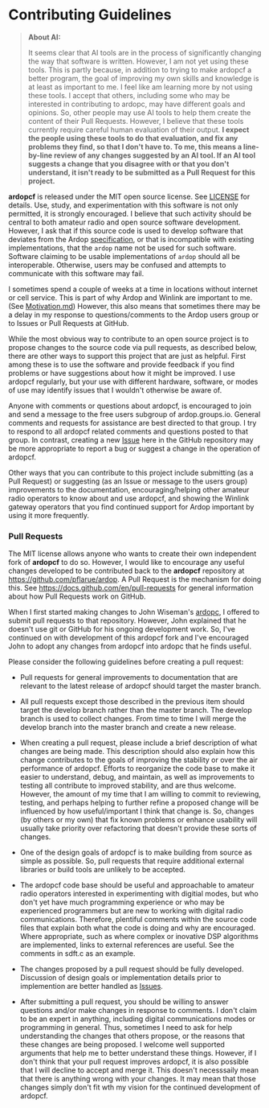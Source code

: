 # Contributing Guidelines

> **About AI:**
> 
> It seems clear that AI tools are in the process of significantly changing the way that software is written.  However, I am not yet using these tools.  This is partly because, in addition to trying to make ardopcf a better program, the goal of improving my own skills and knowledge is at least as important to me.  I feel like am learning more by not using these tools.  I accept that others, including some who may be interested in contributing to ardopc, may have different goals and opinions.  So, other people may use AI tools to help them create the content of their Pull Requests.  However, I believe that these tools currently require careful human evaluation of their output.  **I expect the people using these tools to do that evaluation, and fix any problems they find, so that I don't have to.  To me, this means a line-by-line review of any changes suggested by an AI tool.  If an AI tool suggests a change that you disagree with or that you don't understand, it isn't ready to be submitted as a Pull Request for this project.**

**ardopcf** is released under the MIT open source license.  See [LICENSE](../LICENSE) for details.  Use, study, and experimentation with this software is not only permitted, it is strongly encouraged.  I believe that such activity should be central to both amateur radio and open source software development.  However, I ask that if this source code is used to develop software that deviates from the Ardop [specification](refs/ARDOP_Specification_20171127.pdf), or that is incompatible with existing implementations, that the `ardop` name not be used for such software.  Software claiming to be usable implementations of `ardop` should all be interoperable.  Otherwise, users may be confused and attempts to communicate with this software may fail.

I sometimes spend a couple of weeks at a time in locations without internet or cell service.  This is part of why Ardop and Winlink are important to me.  (See [Motivation.md](Motivation.md))  However, this also means that sometimes there may be a delay in my response to questions/comments to the Ardop users group or to Issues or Pull Requests at GitHub.

While the most obvious way to contribute to an open source project is to propose changes to the source code via pull requests, as described below, there are other ways to support this project that are just as helpful.  First among these is to use the software and provide feedback if you find problems or have suggestions about how it might be improved.  I use ardopcf regularly, but your use with different hardware, software, or modes of use may identify issues that I wouldn't otherwise be aware of.

Anyone with comments or questions about ardopcf, is encouraged to join and send a message to the free users subgroup of ardop.groups.io.  General comments and requests for assistance are best directed to that group.  I try to respond to all ardopcf related comments and questions posted to that group.  In contrast, creating a new [Issue](https://github.com/pflarue/ardop/issues) here in the GitHub repository may be more appropriate to report a bug or suggest a change in the operation of ardopcf.

Other ways that you can contribute to this project include submitting (as a Pull Request) or suggesting (as an Issue or message to the users group) improvements to the documentation, encouraging/helping other amateur radio operators to know about and use ardopcf, and showing the Winlink gateway operators that you find continued support for Ardop important by using it more frequently.

### Pull Requests

The MIT license allows anyone who wants to create their own independent fork of **ardopcf** to do so.  However, I would like to encourage any useful changes developed to be contributed back to the **ardopcf** repository at https://github.com/pflarue/ardop.  A Pull Request is the mechanism for doing this.  See https://docs.github.com/en/pull-requests for general information about how Pull Requests work on GitHub.

When I first started making changes to John Wiseman's [ardopc](https://github.com/g8bpq/ardop), I offered to submit pull requests to that repository.  However, John explained that he doesn't use git or GitHub for his ongoing development work.  So, I've continued on with development of this ardopcf fork and I've encouraged John to adopt any changes from ardopcf into ardopc that he finds useful.

Please consider the following guidelines before creating a pull request:

* Pull requests for general improvements to documentation that are relevant to the latest release of ardopcf should target the master branch.

* All pull requests except those described in the previous item should target the develop branch rather than the master branch.  The develop branch is used to collect changes.  From time to time I will merge the develop branch into the master branch and create a new release.

* When creating a pull request, please include a brief description of what changes are being made.  This description should also explain how this change contributes to the goals of improving the stability or over the air performance of ardopcf.  Efforts to reorganize the code base to make it easier to understand, debug, and maintain, as well as improvements to testing all contribute to improved stability, and are thus welcome.  However, the amount of my time that I am willing to commit to reviewing, testing, and perhaps helping to further refine a proposed change will be influenced by how useful/important I think that change is.  So, changes (by others or my own) that fix known problems or enhance usability will usually take priority over refactoring that doesn't provide these sorts of changes.

* One of the design goals of ardopcf is to make building from source as simple as possible.  So, pull requests that require additional external libraries or build tools are unlikely to be accepted.

* The ardopcf code base should be useful and approachable to amateur radio operators interested in experimenting with digitial modes, but who don't yet have much programming experience or who may be experienced programmers but are new to working with digital radio communications.  Therefore, plentiful comments within the source code files that explain both what the code is doing and why are encouraged.  Where appropriate, such as where complex or inovative DSP algorithms are implemented, links to external references are useful.  See the comments in sdft.c as an example.

* The changes proposed by a pull request should be fully developed.  Discussion of design goals or implementation details prior to implemention are better handled as [Issues](https://github.com/pflarue/ardop/issues).

* After submitting a pull request, you should be willing to answer questions and/or make changes in response to comments.  I don't claim to be an expert in anything, including digital communications modes or programming in general.  Thus, sometimes I need to ask for help understanding the changes that others propose, or the reasons that these changes are being proposed.  I welcome well supported arguments that help me to better understand these things.  However, if I don't think that your pull request improves ardopcf, it is also possible that I will decline to accept and merge it.  This doesn't necesssaily mean that there is anything wrong with your changes.  It may mean that those changes simply don't fit wth my vision for the continued development of ardopcf.
